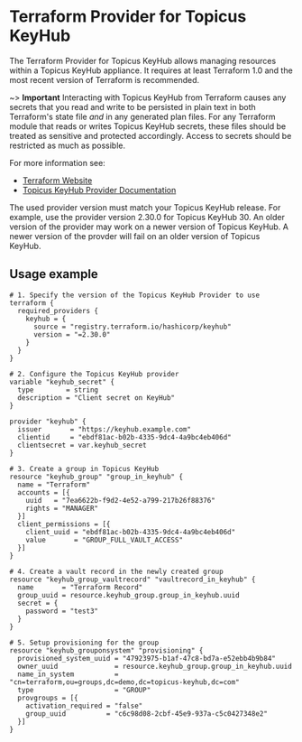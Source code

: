 # Terraform Provider for Topicus KeyHub

The Terraform Provider for Topicus KeyHub allows managing resources within a Topicus KeyHub appliance.
It requires at least Terraform 1.0 and the most recent version of Terraform is recommended.

~> **Important** Interacting with Topicus KeyHub from Terraform causes any secrets that you read and write to be persisted in plain text in both Terraform's state file *and* in any generated plan files.
For any Terraform module that reads or writes Topicus KeyHub secrets, these files should be treated as sensitive and protected accordingly.
Access to secrets should be restricted as much as possible.

For more information see:
* [Terraform Website](https://www.terraform.io)
* [Topicus KeyHub Provider Documentation](https://registry.terraform.io/providers/topicuskeyhub/keyhub/latest/docs)

The used provider version must match your Topicus KeyHub release.
For example, use the provider version 2.30.0 for Topicus KeyHub 30.
An older version of the provider may work on a newer version of Topicus KeyHub.
A newer version of the provder will fail on an older version of Topicus KeyHub.

## Usage example

```hcl
# 1. Specify the version of the Topicus KeyHub Provider to use
terraform {
  required_providers {
    keyhub = {
      source = "registry.terraform.io/hashicorp/keyhub"
      version = "=2.30.0"
    }
  }
}

# 2. Configure the Topicus KeyHub provider
variable "keyhub_secret" {
  type        = string
  description = "Client secret on KeyHub"
}

provider "keyhub" {
  issuer       = "https://keyhub.example.com"
  clientid     = "ebdf81ac-b02b-4335-9dc4-4a9bc4eb406d"
  clientsecret = var.keyhub_secret
}

# 3. Create a group in Topicus KeyHub
resource "keyhub_group" "group_in_keyhub" {
  name = "Terraform"
  accounts = [{
    uuid   = "7ea6622b-f9d2-4e52-a799-217b26f88376"
    rights = "MANAGER"
  }]
  client_permissions = [{
    client_uuid = "ebdf81ac-b02b-4335-9dc4-4a9bc4eb406d"
    value       = "GROUP_FULL_VAULT_ACCESS"
  }]
}

# 4. Create a vault record in the newly created group
resource "keyhub_group_vaultrecord" "vaultrecord_in_keyhub" {
  name       = "Terraform Record"
  group_uuid = resource.keyhub_group.group_in_keyhub.uuid
  secret = {
    password = "test3"
  }
}

# 5. Setup provisioning for the group
resource "keyhub_grouponsystem" "provisioning" {
  provisioned_system_uuid = "47923975-b1af-47c8-bd7a-e52ebb4b9b84"
  owner_uuid              = resource.keyhub_group.group_in_keyhub.uuid
  name_in_system          = "cn=terraform,ou=groups,dc=demo,dc=topicus-keyhub,dc=com"
  type                    = "GROUP"
  provgroups = [{
    activation_required = "false"
    group_uuid          = "c6c98d08-2cbf-45e9-937a-c5c0427348e2"
  }]
}
```

